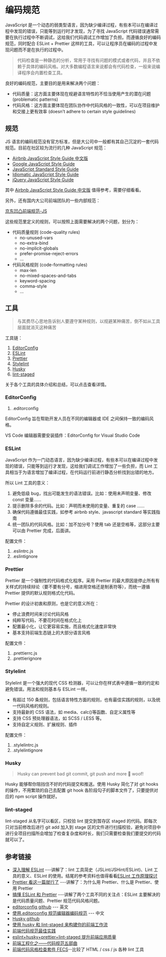 # 编码规范

JavaScript 是一个动态的弱类型语言，因为缺少编译过程，有些本可以在编译过程中发现的错误，只能等到运行时才发现，为了寻找 JavaScript 代码错误通常需要在执行过程中不断调试，这给我们代码调试工作增加了负担。而遵循良好的编码规范，同时配合 ESLint + Prettier 这样的工具，可以让程序员在编码的过程中发现问题而不是在执行的过程中。

> 代码检查是一种静态的分析，常用于寻找有问题的模式或者代码，并且不依赖于具体的编码风格。对大多数编程语言来说都会有代码检查，一般来说编译程序会内置检查工具。

良好的编码规范，主要目的是用来解决两个问题：

- 代码质量：这方面主要体现在规避语言特性的不恰当使用产生的潜在问题 (problematic patterns)
- 代码风格：这方面主要体现在团队协作中代码风格的一致性，可以在项目维护和交接上更有效率 (doesn’t adhere to certain style guidelines)

## 规范

JS 语言的编码规范没有官方标准，但是大公司中一般都有其自己沉淀的一套代码规范。目前在社区较为流行的几种 JavaScript 规范：

- [Airbnb JavaScript Style Guide 中文版](https://lin-123.github.io/javascript/)
- [Google JavaScript Style Guide](https://google.github.io/styleguide/jsguide.html)
- [JavaScript Standard Style Guide](https://github.com/standard/standard)
- [Idiomatic JavaScript Style Guide](https://github.com/rwaldron/idiomatic.js)
- [jQuery JavaScript Style Guide](https://contribute.jquery.org/style-guide/js/)

其中 [Airbnb JavaScript Style Guide 中文版](https://lin-123.github.io/javascript/) 值得参考，需要仔细看看。

另外，还有国内大公司前端团队的一些内部规范：

[京东凹凸前端规范-JS](https://guide.aotu.io/docs/js/language.html)

这些规范里定义的规则，可以按照上面需要解决的两个问题，划分为：

- 代码质量规则 (code-quality rules)
  - no-unused-vars
  - no-extra-bind
  - no-implicit-globals
  - prefer-promise-reject-errors
  - ...
- 代码风格规则 (code-formatting rules)
  - max-len
  - no-mixed-spaces-and-tabs
  - keyword-spacing
  - comma-style
  - ...

## 工具

> 与其费尽心思地告诉别人要遵守某种规则，以规避某种痛苦，倒不如从工具层面就消灭这种痛苦

工具链：

1. [EditorConfig](./EditorConfig)
1. [ESLint](./Eslint)
1. [Prettier](./Prettier)
1. [Stylelint](./Stylelint)
1. [Husky](./Husky)
1. [lint-staged](./lint-staged)

关于各个工具的具体介绍和总结，可以点击查看详情。

### EditorConfig

1. .editorconfig

EditorConfig 旨在帮助开发人员在不同的编辑器或 IDE 之间保持一致的编码风格。

VS Code 编辑器需要安装插件：EditorConfig for Visual Studio Code

### ESLint

JavaScript 作为一门动态语言，因为缺少编译过程，有些本可以在编译过程中发现的错误，只能等到运行才发现，这给我们调试工作增加了一些负担，而 Lint 工具相当于为语言增加了编译过程，在代码运行前进行静态分析找到出错的地方。

所以 Lint 工具的意义：

1. 避免低级 bug，找出可能发生的语法错误。比如：使用未声明变量、修改 const 变量……
2. 提示删除多余的代码。比如：声明而未使用的变量、重复的 case ……
3. 确保代码遵循最佳实践，如参考 airbnb style、javascript standard 等实践指南
4. 统一团队的代码风格。比如：加不加分号？使用 tab 还是空格等，这部分主要可以由 Prettier 完成，后面讲。

配置文件：

1. .eslintrc.js
1. .eslintignore

### Prettier

Prettier 是一个强制性的代码格式化程序。采用 Prettier 的最大原因是停止所有有关样式的持续辩论（要不要有分号，缩进用空格还是制表符等），而统一遵循 Prettier 提供的默认规则格式化代码。

Prettier 的设计初衷和原则，也是它的意义所在：

- 停止浪费时间来讨论代码风格
- 纯粹写代码，不要花时间在格式化上
- 配置最小化，让它更容易实施，而且格式化速度非常快
- 基本支持前端生态链上的大部分语言风格

配置文件：

1. .prettierrc.js
1. .prettierignore

### Stylelint

Stylelint 是一个强大的现代 CSS 检测器，可以让你在样式表中遵循一致的约定和避免错误。用法和规则基本与 ESLint 一样。

- 有超过 150 条规则，包括语言特性方面的规则，也有最佳实践的规则，以及统一代码风格的规则。
- 支持最新的 CSS 语法，如 media、calc()等函数、自定义属性等
- 支持 CSS 预处理器语法，如 SCSS / LESS 等。
- 支持自定义规则、扩展规则、插件

配置文件：

1. .stylelintrc.js
1. .stylelintignore

### Husky

> Husky can prevent bad git commit, git push and more 🐶 woof!

Husky 能够帮你阻挡住不好的代码提交和推送。使用 Husky 简化了对 git hooks 的操作，不用繁琐的自己去配置 git hook 各阶段勾子的脚本文件了，只要提供对应的 npm script 操作就好。

### lint-staged

lint-staged 从名字可以看区，只校验 lint 提交到暂存区 staged 的代码。即每次只对当前修改后进行 git add 加入到 stage 区的文件进行扫描校验，避免对项目中进行全项目扫描所会增加了检查复杂度和时长，我们只需要检查我们要提交的代码就可以了。


## 参考链接

- [深入理解 ESLint](https://zhuanlan.zhihu.com/p/75531199) ---讲解了：lint 工具简史（JSLint/JSHint/ESLint)、Lint 工具的意义、ESLint 的使用。结尾的参考资料也值得看看[ESLint 工作原理探讨](https://zhuanlan.zhihu.com/p/53680918)
- [Prettier 看这一篇就行了](https://zhuanlan.zhihu.com/p/81764012) ---讲解了：为什么用 Prettier、什么是 Prettier、使用 Prettier
- [搞懂 ESLint 和 Prettier](https://zhuanlan.zhihu.com/p/80574300) ---讲解了两个工具不同的关注点：ESLint 主要解决的是代码质量问题、Prettier 规范代码风格问题。
- [editorconfig github](https://github.com/editorconfig/editorconfig/wiki/EditorConfig-Properties) --- 英文
- [使用.editorconfig 规范编辑器编码规范](https://blog.sesine.com/2018/12/14/editorconfig/) --- 中文
- [Husky github](https://github.com/typicode/husky)
- [使用 husky 和 lint-staged 来构建你的前端工作流](https://www.jianshu.com/p/1d0951a7ee2c)
- [前端代码规范最佳实践](https://mp.weixin.qq.com/s/p97k6hjKvU0uC8ocYLhQvA)
- [eslint+husky+prettier+lint-staged 提升前端应用质量](https://juejin.im/post/5c67fcaae51d457fcb4078c9)
- [前端工程化之——代码规范五部曲](https://blog.csdn.net/dudufine/arhttps://efe.baidu.com/tags/Lint/ticle/details/106323543)
- [前端代码风格检查套件 FECS](https://efe.baidu.com/tags/Lint/)--比较了 HTML / css / js 各种 lint 工具
